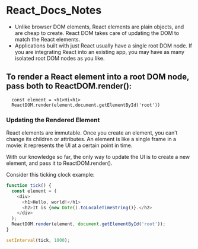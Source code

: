 # React_Docs_Notes

* Unlike browser DOM elements, React elements are plain objects, and are cheap to create. React DOM takes care of updating the DOM to match the React elements.
* Applications built with just React usually have a single root DOM node. If you are integrating React into an existing app, you may have as many isolated root DOM nodes as you like.

## To render a React element into a root DOM node, pass both to ReactDOM.render():
```
  const element = <h1>Hi<h1>
  ReactDOM.render(element,document.getElementById('root'))
```

### Updating the Rendered Element

React elements are immutable. Once you create an element, you can’t change its children or attributes. An element is like a single frame in a movie: it represents the UI at a certain point in time.

With our knowledge so far, the only way to update the UI is to create a new element, and pass it to ReactDOM.render().

Consider this ticking clock example:

```js
function tick() {
  const element = (
    <div>
      <h1>Hello, world!</h1>
      <h2>It is {new Date().toLocaleTimeString()}.</h2>
    </div>
  );
  ReactDOM.render(element, document.getElementById('root'));
}

setInterval(tick, 1000);
```
